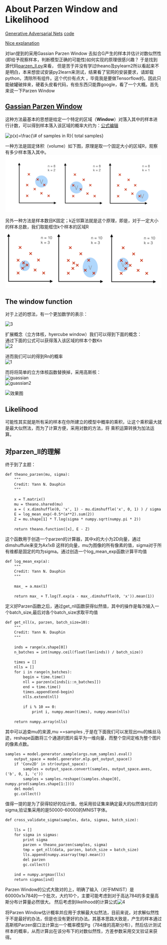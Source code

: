 About Parzen Window and Likelihood
========
[Generative Adversarial Nets](https://arxiv.org/pdf/1406.2661.pdf) [code](http://www.github.com/goodfeli/adversarial)

[Nice explanation](http://sebastianraschka.com/Articles/2014_kernel_density_est.html#Summarizing-the-implementation-of-the-Parzen-window%20estimation-with-a-hypercube-kernel)

对Ian提到的采用Gassian Parzen Window 去拟合G产生的样本并估计对数似然性(即给予观察样本，判断模型正确的可能性)如何实现的原理很感兴趣？
于是找到源代码[parzen_ll.py](https://github.com/goodfeli/adversarial/blob/master/parzen_ll.py)来看，
但是苦于并没有学过theano及pylearn2所以看起来不是明白，本来想尝试安装py2learn来测试，结果看了官网的安装要求，请卸载python，清除所有组件。这个代价有点大
，毕竟我是要做Tensorflow的。因此只能破罐破摔来，硬着头皮看代码，有些东西只能靠google，看了一个大概。首先来说一下Parzen Window

## [Gassian Parzen Window](http://sebastianraschka.com/Articles/2014_kernel_density_est.html) 
这种方法最基本的思想是给定一个特定的区域（**Window**）对落入其中的样本进行计数，可以得到样本落入该区域的概率大约为：[公式编辑](http://www.sciweavers.org/free-online-latex-equation-editor)

<img src="http://www.sciweavers.org/tex2img.php?eq=p%28x%29%3D%5Cfrac%7B%5C%23%20of%20samples%20in%20R%7D%7B%20total%20samples%7D&bc=White&fc=Black&im=jpg&fs=12&ff=arev&edit=0" align="center" border="0" alt="p(x)=\frac{\# of samples in R}{ total samples}" width="199" height="47" />

一种方法是固定体积（volume）如下图，原理是取一个固定大小的区域R，观察有多少样本落入其中。<br>
![fixed volume](https://github.com/DreamPurchaseZnz/Picture/blob/master/Image%201.png)

另外一种方法是样本数目K固定；k近邻算法就是这个原理，即是，对于一定大小的样本总数，我们取能框住k个样本的区域R<br>
![fixed k](https://github.com/DreamPurchaseZnz/Picture/blob/master/Image%204.png)

## The window function
对于上述的想法，有一个更加数学的表示：

![3](https://sebastianraschka.com/images/blog/2014/parzen-rosenblatt/parzen_eq_06.png)


扩展概念（立方体核，hyercube window）我们可以得到下面的概念：<br>
通过下面的公式可以获得落入该区域的样本个数Kn<br>
![2](https://sebastianraschka.com/images/blog/2014/parzen-rosenblatt/parzen_eq_07.png)

进而我们可以的得到Rn的概率<br>
![1](https://sebastianraschka.com/images/blog/2014/parzen-rosenblatt/parzen_eq_08.png)

而将将简单的立方体核函数替换掉，采用高斯核：<br>
![guassian](https://sebastianraschka.com/images/blog/2014/parzen-rosenblatt/parzen_eq_10.png)<br>
![guassian2](https://sebastianraschka.com/images/blog/2014/parzen-rosenblatt/parzen_eq_11.png)

![效果图](https://upload.wikimedia.org/wikipedia/commons/4/41/Comparison_of_1D_histogram_and_KDE.png)
## Likelihood
可能性其实就是所有采的样本在你所建立的模型中概率的乘积，让这个乘积最大就是最大似然法，而为了计算方便，采用对数的方法，将
乘积运算转换为加法运算。

## 对parzen_ll的理解
终于到了主题：
```
def theano_parzen(mu, sigma):
    """
    Credit: Yann N. Dauphin
    """

    x = T.matrix()
    mu = theano.shared(mu)
    a = ( x.dimshuffle(0, 'x', 1) - mu.dimshuffle('x', 0, 1) ) / sigma
    E = log_mean_exp(-0.5*(a**2).sum(2))
    Z = mu.shape[1] * T.log(sigma * numpy.sqrt(numpy.pi * 2))

    return theano.function([x], E - Z)
```
这个函数用于创造一个parzen的计算器，其中x的大小为2D向量，通过dimshuffule来变为Ax1xB 这样的向量，mu为图像的所有像素的值，sigma对于所有维都是固定的均为sigma。通过创造一个log_mean_exp函数计算平均值

```
def log_mean_exp(a):
    """
    Credit: Yann N. Dauphin
    """

    max_ = a.max(1)

    return max_ + T.log(T.exp(a - max_.dimshuffle(0, 'x')).mean(1))
```
定义好Parzen函数之后，通过get_nll函数获得似然值，其中的操作是每次输入一个batch_size,最后对各个batch_size求取平均值
```
def get_nll(x, parzen, batch_size=10):
    """
    Credit: Yann N. Dauphin
    """

    inds = range(x.shape[0])
    n_batches = int(numpy.ceil(float(len(inds)) / batch_size))

    times = []
    nlls = []
    for i in range(n_batches):
        begin = time.time()
        nll = parzen(x[inds[i::n_batches]])
        end = time.time()
        times.append(end-begin)
        nlls.extend(nll)

        if i % 10 == 0:
            print i, numpy.mean(times), numpy.mean(nlls)

    return numpy.array(nlls)
```
其中可以追查mu的来源,mu ==samples ,于是在下面我们可以发现出mu的蛛丝马迹，reshape函数将三个通道的图片扁平为一维向量，而整个空间定格为整个图片的像素点数。
```
samples = model.generator.sample(args.num_samples).eval()
    output_space = model.generator.mlp.get_output_space()
    if 'Conv2D' in str(output_space):
        samples = output_space.convert(samples, output_space.axes, ('b', 0, 1, 'c'))
        samples = samples.reshape((samples.shape[0], numpy.prod(samples.shape[1:])))
    del model
    gc.collect()
```
值得一提的是为了获得较好的估计值，他采用验证集来确定最大的似然值对应的sigma,验证集采用的是50000-60000的MNIST字体。
```
def cross_validate_sigma(samples, data, sigmas, batch_size):

    lls = []
    for sigma in sigmas:
        print sigma
        parzen = theano_parzen(samples, sigma)
        tmp = get_nll(data, parzen, batch_size = batch_size)
        lls.append(numpy.asarray(tmp).mean())
        del parzen
        gc.collect()

    ind = numpy.argmax(lls)
    return sigmas[ind]
```
Parzen Window的公式大致对的上，明确了输入（对于MNIST）是60000x1x784的一个批次，大约10个，主要可能考虑到对于高达784的多变量高斯分布计算量必然很大。
然后考虑到likelihood的计算公式![4](https://wikimedia.org/api/rest_v1/media/math/render/svg/d1dfbf94c2412b4a52dc41c91044495c24ed2dee)

将Parzen Window估计概率并应用于求解最大似然法，目前来说，对求解似然性于不是最好的办法，但是也没有更好的办法。其基本思路大致是，产生的样本通过高斯核Parzen窗口法计算出一个概率模型Pg（784维的高斯分布），然后估计测试样本的概率，从而计算出在该分布下的对数似然性，方差参数采用交叉验证来获得。




